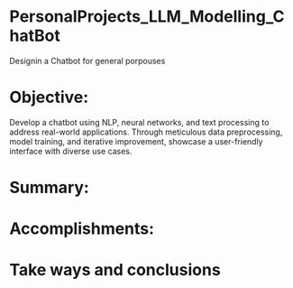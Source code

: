 # PersonalProjects_LLM_Modelling_ChatBot
Designin a Chatbot for general porpouses

# Objective:
Develop a chatbot using NLP, neural networks, and text processing to address real-world applications. Through meticulous data preprocessing, model training, and iterative improvement, showcase a user-friendly interface with diverse use cases. 

# Summary:

# Accomplishments:

# Take ways and conclusions
